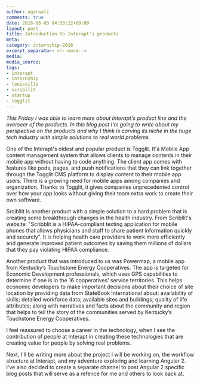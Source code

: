 ```yaml
---
author: agarwali
comments: true
date: 2016-06-03 04:53:22+00:00
layout: post
title: Introduction to Interapt's products
meta:
category: internship-2016
excerpt_separator: <!--more-->
media:
media_source:
tags:
- interapt
- internship
- louisville
- scribllit
- startup
- togglit
---
```



_This Friday I was able to learn more about _Interapt's_ product line and the overseer of the products. In this blog post I'm going to write about my perspective on the products and why I think is carving its niche in the huge tech industry with simple solutions to real world problems._

<!--more-->

One of the Interapt's oldest and popular product is Togglit. It'a Mobile App content management system that allows clients to manage contents in their mobile app without having to code anything. The client app comes with features like pods, pages, and push notifications that they can link together through the Togglit CMS platform to display content to their mobile app users. There is a growing need for mobile apps among companies and organization. Thanks to Togglit, it gives companies unprecedented control over how your app looks without giving their team extra work to create their own software.

Srcibllit is another product with a simple solution to a hard problem that is creating some breakthrough changes in the health industry. From Scribllit's website: "Scribblit is a HIPAA-compliant texting application for mobile phones that allows physicians and staff to share patient information quickly and securely". It is helping health care providers to work more efficiently and generate improved patient outcomes by saving them millions of dollars that they pay violating HIPAA compliance.

Another product that was introduced to us was Powermap, a mobile app from Kentucky’s Touchstone Energy Cooperatives. The app is targeted for Economic Development professionals, which uses GPS capabilities to determine if one is in the 16 cooperatives’ service territories. This helps economic developers to make important decisions about their choice of site location by providing data from StateBook International about: availability of skills; detailed workforce data; available sites and buildings; quality of life attributes; along with narratives and facts about the community and region that helps to tell the story of the communities served by Kentucky’s Touchstone Energy Cooperatives.

I feel reassured to choose a career in the technology, when I see the contribution of people at Interapt in creating these technologies that are creating value for people by solving real problems.

Next, I'll be writing more about the project I will be working on, the workflow structure at Interapt, and my adventure exploring and learning Angular 2. I've also decided to create a separate channel to post Angular 2 specific blog posts that will serve as a refence for me and others to look back at.
